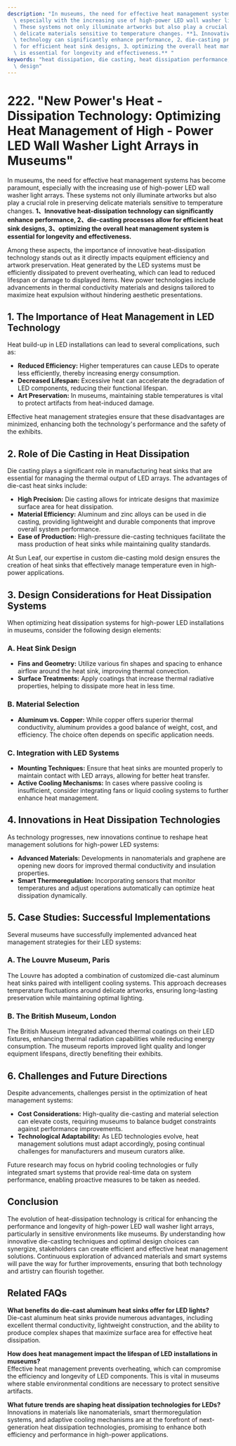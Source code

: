 ```yaml
---
description: "In museums, the need for effective heat management systems has become paramount,\
  \ especially with the increasing use of high-power LED wall washer light arrays.\
  \ These systems not only illuminate artworks but also play a crucial role in preserving\
  \ delicate materials sensitive to temperature changes. **1、Innovative heat-dissipation\
  \ technology can significantly enhance performance, 2、die-casting processes allow\
  \ for efficient heat sink designs, 3、optimizing the overall heat management system\
  \ is essential for longevity and effectiveness.** "
keywords: "heat dissipation, die casting, heat dissipation performance, heat dissipation optimization\
  \ design"
---
```

# 222. "New Power's Heat - Dissipation Technology: Optimizing Heat Management of High - Power LED Wall Washer Light Arrays in Museums"

In museums, the need for effective heat management systems has become paramount, especially with the increasing use of high-power LED wall washer light arrays. These systems not only illuminate artworks but also play a crucial role in preserving delicate materials sensitive to temperature changes. **1、Innovative heat-dissipation technology can significantly enhance performance, 2、die-casting processes allow for efficient heat sink designs, 3、optimizing the overall heat management system is essential for longevity and effectiveness.** 

Among these aspects, the importance of innovative heat-dissipation technology stands out as it directly impacts equipment efficiency and artwork preservation. Heat generated by the LED systems must be efficiently dissipated to prevent overheating, which can lead to reduced lifespan or damage to displayed items. New power technologies include advancements in thermal conductivity materials and designs tailored to maximize heat expulsion without hindering aesthetic presentations.

## **1. The Importance of Heat Management in LED Technology**

Heat build-up in LED installations can lead to several complications, such as:

- **Reduced Efficiency:** Higher temperatures can cause LEDs to operate less efficiently, thereby increasing energy consumption.
- **Decreased Lifespan:** Excessive heat can accelerate the degradation of LED components, reducing their functional lifespan.
- **Art Preservation:** In museums, maintaining stable temperatures is vital to protect artifacts from heat-induced damage.

Effective heat management strategies ensure that these disadvantages are minimized, enhancing both the technology's performance and the safety of the exhibits.

## **2. Role of Die Casting in Heat Dissipation**

Die casting plays a significant role in manufacturing heat sinks that are essential for managing the thermal output of LED arrays. The advantages of die-cast heat sinks include:

- **High Precision:** Die casting allows for intricate designs that maximize surface area for heat dissipation.
- **Material Efficiency:** Aluminum and zinc alloys can be used in die casting, providing lightweight and durable components that improve overall system performance.
- **Ease of Production:** High-pressure die-casting techniques facilitate the mass production of heat sinks while maintaining quality standards.

At Sun Leaf, our expertise in custom die-casting mold design ensures the creation of heat sinks that effectively manage temperature even in high-power applications.

## **3. Design Considerations for Heat Dissipation Systems**

When optimizing heat dissipation systems for high-power LED installations in museums, consider the following design elements:

### **A. Heat Sink Design**

- **Fins and Geometry:** Utilize various fin shapes and spacing to enhance airflow around the heat sink, improving thermal convection.
- **Surface Treatments:** Apply coatings that increase thermal radiative properties, helping to dissipate more heat in less time.

### **B. Material Selection**

- **Aluminum vs. Copper:** While copper offers superior thermal conductivity, aluminum provides a good balance of weight, cost, and efficiency. The choice often depends on specific application needs.

### **C. Integration with LED Systems**

- **Mounting Techniques:** Ensure that heat sinks are mounted properly to maintain contact with LED arrays, allowing for better heat transfer.
- **Active Cooling Mechanisms:** In cases where passive cooling is insufficient, consider integrating fans or liquid cooling systems to further enhance heat management.

## **4. Innovations in Heat Dissipation Technologies**

As technology progresses, new innovations continue to reshape heat management solutions for high-power LED systems:

- **Advanced Materials:** Developments in nanomaterials and graphene are opening new doors for improved thermal conductivity and insulation properties.
- **Smart Thermoregulation:** Incorporating sensors that monitor temperatures and adjust operations automatically can optimize heat dissipation dynamically.

## **5. Case Studies: Successful Implementations**

Several museums have successfully implemented advanced heat management strategies for their LED systems:

### **A. The Louvre Museum, Paris**

The Louvre has adopted a combination of customized die-cast aluminum heat sinks paired with intelligent cooling systems. This approach decreases temperature fluctuations around delicate artworks, ensuring long-lasting preservation while maintaining optimal lighting.

### **B. The British Museum, London**

The British Museum integrated advanced thermal coatings on their LED fixtures, enhancing thermal radiation capabilities while reducing energy consumption. The museum reports improved light quality and longer equipment lifespans, directly benefiting their exhibits.

## **6. Challenges and Future Directions**

Despite advancements, challenges persist in the optimization of heat management systems:

- **Cost Considerations:** High-quality die-casting and material selection can elevate costs, requiring museums to balance budget constraints against performance improvements.
- **Technological Adaptability:** As LED technologies evolve, heat management solutions must adapt accordingly, posing continual challenges for manufacturers and museum curators alike.

Future research may focus on hybrid cooling technologies or fully integrated smart systems that provide real-time data on system performance, enabling proactive measures to be taken as needed.

## Conclusion

The evolution of heat-dissipation technology is critical for enhancing the performance and longevity of high-power LED wall washer light arrays, particularly in sensitive environments like museums. By understanding how innovative die-casting techniques and optimal design choices can synergize, stakeholders can create efficient and effective heat management solutions. Continuous exploration of advanced materials and smart systems will pave the way for further improvements, ensuring that both technology and artistry can flourish together.

## **Related FAQs**

**What benefits do die-cast aluminum heat sinks offer for LED lights?**  
Die-cast aluminum heat sinks provide numerous advantages, including excellent thermal conductivity, lightweight construction, and the ability to produce complex shapes that maximize surface area for effective heat dissipation.

**How does heat management impact the lifespan of LED installations in museums?**  
Effective heat management prevents overheating, which can compromise the efficiency and longevity of LED components. This is vital in museums where stable environmental conditions are necessary to protect sensitive artifacts.

**What future trends are shaping heat dissipation technologies for LEDs?**  
Innovations in materials like nanomaterials, smart thermoregulation systems, and adaptive cooling mechanisms are at the forefront of next-generation heat dissipation technologies, promising to enhance both efficiency and performance in high-power applications.
